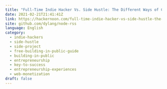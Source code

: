 ```yaml
---
title: "Full-Time Indie Hacker Vs. Side Hustle: The Different Ways of Chasing the Cheddar"
date: 2021-02-21T21:41:41Z
link: https://hackernoon.com/full-time-indie-hacker-vs-side-hustle-the-different-ways-of-chasing-the-cheddar-hr3h33kq?source=rss&utm_medium=RSS&utm_source=news.12bit.vn
site: github.com/dylang/node-rss
language: English
category:
  - indie-hackers
  - side-hustle
  - side-project
  - free-building-in-public-guide
  - building-in-public
  - entrepreneurship
  - key-to-success
  - entrepreneurship-experiences
  - web-monetization
draft: false
---
```

